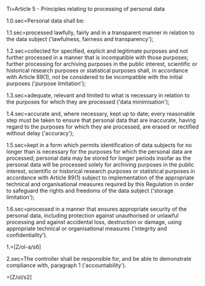 Ti=Article 5 - Principles relating to processing of personal data

1.0.sec=Personal data shall be:

1.1.sec=processed lawfully, fairly and in a transparent manner in relation to the data subject ('lawfulness, fairness and transparency');

1.2.sec=collected for specified, explicit and legitimate purposes and not further processed in a manner that is incompatible with those purposes; further processing for archiving purposes in the public interest, scientific or historical research purposes or statistical purposes shall, in accordance with Article 89(1), not be considered to be incompatible with the initial purposes ('purpose limitation');

1.3.sec=adequate, relevant and limited to what is necessary in relation to the purposes for which they are processed ('data minimisation');

1.4.sec=accurate and, where necessary, kept up to date; every reasonable step must be taken to ensure that personal data that are inaccurate, having regard to the purposes for which they are processed, are erased or rectified without delay ('accuracy');

1.5.sec=kept in a form which permits identification of data subjects for no longer than is necessary for the purposes for which the personal data are processed; personal data may be stored for longer periods insofar as the personal data will be processed solely for archiving purposes in the public interest, scientific or historical research purposes or statistical purposes in accordance with Article 89(1) subject to implementation of the appropriate technical and organisational measures required by this Regulation in order to safeguard the rights and freedoms of the data subject ('storage limitation');

1.6.sec=processed in a manner that ensures appropriate security of the personal data, including protection against unauthorised or unlawful processing and against accidental loss, destruction or damage, using appropriate technical or organisational measures ('integrity and confidentiality').

1.=[Z/ol-a/s6]

2.sec=The controller shall be responsible for, and be able to demonstrate compliance with, paragraph 1 ('accountability').

=[Z/ol/s2]